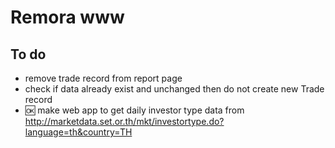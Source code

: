 # Remora www

## To do
- remove trade record from report page
- check if data already exist and unchanged then do not create new Trade record
- :ok: make web app to get daily investor type data from http://marketdata.set.or.th/mkt/investortype.do?language=th&country=TH
